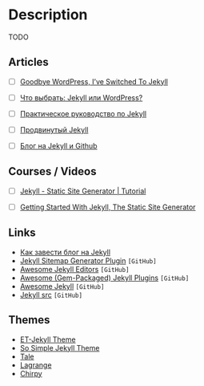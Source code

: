# Description

TODO


## Articles

- [ ] [Goodbye WordPress, I’ve Switched To Jekyll](https://kevq.uk/goodbye-wordpress-switched-to-jekyll/)
- [ ] [Что выбрать: Jekyll или WordPress?](https://bizikov.ru/blog/jekyll-or-wordpress/)
- [ ] [Практическое руководство по Jekyll](https://habr.com/ru/post/207650/)
- [ ] [Продвинутый Jekyll](https://habr.com/ru/post/336266/)
- [ ] [Блог на Jekyll и Github](https://habr.com/ru/post/133261/)


## Courses / Videos

- [ ] [Jekyll - Static Site Generator | Tutorial](https://youtube.com/playlist?list=PLLAZ4kZ9dFpOPV5C5Ay0pHaa0RJFhcmcB)
- [ ] [Getting Started With Jekyll, The Static Site Generator](https://youtu.be/iWowJBRMtpc)


## Links

- [Как завести блог на Jekyll](https://guides.hexlet.io/jekyll/)
- [Jekyll Sitemap Generator Plugin](https://github.com/jekyll/jekyll-sitemap) `[GitHub]`
- [Awesome Jekyll Editors](https://github.com/planetjekyll/awesome-jekyll-editors) `[GitHub]`
- [Awesome (Gem-Packaged) Jekyll Plugins](https://github.com/planetjekyll/awesome-jekyll-plugins) `[GitHub]`
- [Awesome Jekyll](https://github.com/planetjekyll/awesome-jekyll) `[GitHub]`
- [Jekyll src](https://github.com/jekyll/jekyll) `[GitHub]`


## Themes

- [ET-Jekyll Theme](https://et-jekyll.netlify.app/)
- [So Simple Jekyll Theme](https://github.com/mmistakes/so-simple-theme)
- [Tale](https://github.com/chesterhow/tale)
- [Lagrange](https://github.com/LeNPaul/Lagrange)
- [Chirpy](https://github.com/cotes2020/jekyll-theme-chirpy/)
